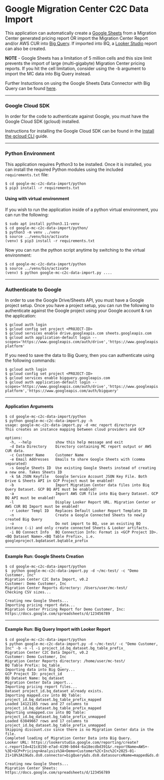 # Google Migration Center C2C Data Import

This application can automatically create a [Google Sheets](https://sheets.google.com/) from a Migration Center generated pricing report OR import the Migration Center Report and/or AWS CUR into [Big Query](https://cloud.google.com/bigquery). If imported into BQ, a [Looker Studio](https://lookerstudio.google.com/) report can also be created.

**NOTE** - Google Sheets has a limitation of 5 million cells and this size limit prevents the import of large (multi-gigabyte) Migration Center pricing reports. If you hit the cell limitation, consider using the -b argument to import the MC data into Big Query instead. 

Further Instuctions on using the Google Sheets Data Connector with Big Query can be found [here](https://support.google.com/docs/answer/9702507).


---
### Google Cloud SDK

In order for the code to authenticate against Google, you must have the Google Cloud SDK (gcloud) installed.

Instructions for installing the Google Cloud SDK can be found in the [Install the gcloud CLI](https://cloud.google.com/sdk/docs/install) guide.

---
### Python Environment

This application requires Python3 to be installed. Once it is installed, you can install the required Python modules using the included `requirements.txt` file:

```shell
$ cd google-mc-c2c-data-import/python
$ pip3 install -r requirements.txt
```
#### Using with virtual environment 

If you wish to run the application inside of a python virtual environment, you can run the following:

```shell
$ sudo apt install python3.11-venv
$ cd google-mc-c2c-data-import/python/
$ python3 -m venv ../venv
$ source ../venv/bin/activate
(venv) $ pip3 install -r requirements.txt
```

Now you can run the python script anytime by switching to the virtual environment:

```shell
$ cd google-mc-c2c-data-import/python
$ source ../venv/bin/activate
(venv) $ python google-mc-c2c-data-import.py ....
```

---
### Authenticate to Google

In order to use the Google Drive/Sheets API, you must have a Google project setup.
Once you have a project setup, you can run the following to authenticate against the Google project using your Google account & run the application:

```shell
$ gcloud auth login
$ gcloud config set project <PROJECT-ID>
$ gcloud services enable drive.googleapis.com sheets.googleapis.com
$ gcloud auth application-default login --scopes='https://www.googleapis.com/auth/drive','https://www.googleapis.com/auth/cloud-platform'
```

If you need to save the data to Big Query, then you can authenticate using the following commands:


```shell
$ gcloud auth login
$ gcloud config set project <PROJECT-ID>
$ gcloud services enable bigquery.googleapis.com
$ gcloud auth application-default login --scopes='https://www.googleapis.com/auth/drive','https://www.googleapis.com/auth/cloud-platform','https://www.googleapis.com/auth/bigquery'
```

---
#### Application Arguments
```shell 
$ cd google-mc-c2c-data-import/python
$ python google-mc-c2c-data-import.py -h
usage: google-mc-c2c-data-import.py -d <mc report directory>
This creates an instance mapping between cloud providers and GCP

options:
  -h, --help           show this help message and exit
  -d Data Directory    Directory containing MC report output or AWS CUR data.
  -c Customer Name     Customer Name
  -e Email Addresses   Emails to share Google Sheets with (comma separated)
  -s Google Sheets ID  Use existing Google Sheets instead of creating a new one. Takes Sheets ID
  -k SA JSON Keyfile   Google Service Account JSON Key File. Both Drive & Sheets API in GCP Project must be enabled!
  -b                   Import Migration Center data files into Biq Query Dataset. GCP BQ API must be enabled!
  -a                   Import AWS CUR file into Biq Query Dataset. GCP BQ API must be enabled!
  -l                   Display Looker Report URL. Migration Center or AWS CUR BQ Import must be enabled!
  -r Looker Templ ID   Replaces Default Looker Report Template ID
  -n                   Create a Google Connected Sheets to newly created Big Query
  -o                   Do not import to BQ, use an existing BQ instance (-i) and only create connected Sheets & Looker artifacts.
  -i BQ Connect Info   BQ Connection Info: Format is <GCP Project ID>.<BQ Dataset Name>.<BQ Table Prefix>, i.e. googleproject.bqdataset.bqtable_prefix

```

---
#### Example Run: Google Sheets Creation


```shell 
$ cd google-mc-c2c-data-import/python
$  python google-mc-c2c-data-import.py -d ~/mc-test/ -c "Demo Customer, Inc" 
Migration Center C2C Data Import, v0.2
Customer: Demo Customer, Inc
Migration Center Reports directory: /Users/user/mc-test/
Checking CSV sizes...

Creating new Google Sheets...
Importing pricing report data...
Migration Center Pricing Report for Demo Customer, Inc: https://docs.google.com/spreadsheets/d/123456789
```

---
#### Example Run: Big Query Import with Looker Report

```shell 
$ cd google-mc-c2c-data-import/python
$ python google-mc-c2c-data-import.py -d ~/mc-test/ -c "Demo Customer, Inc" -b -n -l -i project_id.bq_dataset.bg_table_prefix_
Migration Center C2C Data Import, v0.2
Customer: Demo Customer, Inc
Migration Center Reports directory: /home/user/mc-test/
BQ Table Prefix: bq_table_
Importing data into Big Query...
GCP Project ID: project_id
BQ Dataset Name: bq_dataset
Migration Center Data import...
Importing pricing report files...
Dataset project_id.bq_dataset already exists.
Importing mapped.csv into BQ Table: project_id.bq_dataset.bg_table_prefix_mapped
Loaded 14121165 rows and 27 columns to project_id.bq_dataset.bg_table_prefix_mapped
Importing unmapped.csv into BQ Table: project_id.bq_dataset.bg_table_prefix_unmapped
Loaded 63849667 rows and 17 columns to project_id.bq_dataset.bg_table_prefix_unmapped
Skipping discount.csv since there is no Migration Center data in the file.
Completed loading of Migration Center Data into Big Query.
Looker URL: https://lookerstudio.google.com/reporting/create?c.reportId=421c8150-e7ad-4190-b044-6a18ecdbd391&r.reportName=AWS+-%3E+GCP+Pricing+Analysis%3A+Demo+Customer%2C+Inc%2C+2025-01-21+18%3A19&ds.ds0.connector=bigQuery&ds.ds0.datasourceName=mapped&ds.ds0.projectId=project_id&ds.ds0.type=TABLE&ds.ds0.datasetId=bq_dataset&ds.ds0.tableId=bq_table_mapped&ds.ds1.connector=bigQuery&ds.ds1.datasourceName=unmapped&ds.ds1.projectId=project_id&ds.ds1.type=TABLE&ds.ds1.datasetId=bq_dataset&ds.ds1.tableId=bq_table_unmapped

Creating new Google Sheets...
Migration Center Sheets: https://docs.google.com/spreadsheets/d/123456789
```
